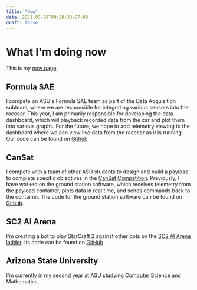 ```yaml
---
title: "Now"
date: 2021-05-29T00:28:33-07:00
draft: false
---
```


# What I'm doing now
This is my [now page](https://nownownow.com/about). 

## Formula SAE
I compete on ASU's Formula SAE team as part of the Data Acquisition subteam, where we are responsible for integrating various sensors into the racecar. 
This year, I am primarily responsible for developing the data dashboard, which will playback recorded data from the car and plot them into various graphs.
For the future, we hope to add telemetry viewing to the dashboard where we can view live data from the racecar as it is running.
Our code can be found on [Github](https://github.com/sundevilmotorsports).

## CanSat
I compete with a team of other ASU students to design and build a payload to complete specific objectives in the [CanSat Competition](http://www.cansatcompetition.com/).
Previously, I have worked on the ground station software, which receives telemetry from the payload container, plots data in real time, and sends commands back to the container. The code for the ground station software can be found on [Github](https://github.com/SamarthSingh2001/Cansat-2021).

## SC2 AI Arena
I'm creating a bot to play StarCraft 2 against other bots on the [SC2 AI Arena ladder](https://aiarena.net/).
Its code can be found on [GitHub](https://github.com/joshtenorio/monte-bot).

## Arizona State University
I'm currently in my second year at ASU studying Computer Science and Mathematics.